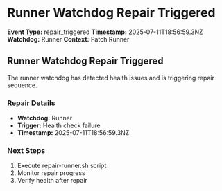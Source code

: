 # Runner Watchdog Repair Triggered

**Event Type:** repair_triggered
**Timestamp:** 2025-07-11T18:56:59.3NZ
**Watchdog:** Runner
**Context:** Patch Runner


## Runner Watchdog Repair Triggered

The runner watchdog has detected health issues and is triggering repair sequence.

### Repair Details
- **Watchdog:** Runner
- **Trigger:** Health check failure
- **Timestamp:** 2025-07-11T18:56:59.3NZ

### Next Steps
1. Execute repair-runner.sh script
2. Monitor repair progress
3. Verify health after repair


